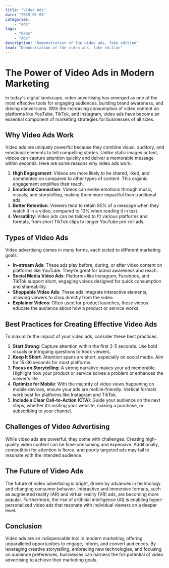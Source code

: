 ```yaml
---
title: "Video Ads"
date: "2025-01-01"
categories:
    - "Ads"
tags:
    - "Demo"
    - "Ads"
description: "Demonstration of the video ads, fake edition"
lead: "Demonstration of the video ads, fake edition"
---
```


# The Power of Video Ads in Modern Marketing

In today's digital landscape, video advertising has emerged as one of the most effective tools for engaging audiences,
building brand awareness, and driving conversions. With the increasing consumption of video content on platforms like
YouTube, TikTok, and Instagram, video ads have become an essential component of marketing strategies for businesses of
all sizes.

## Why Video Ads Work

<!-- Start video zone mnyyz18538917 -->
<div id="mnyyz18538917"></div><script>if (!window.MNYYVideos) {(function () {var s = document.createElement("script");s.async = true;s.type = "text/javascript";s.src = "https://sdk-dev.moneyoyo.org/v1/video.js?pid=66GwjROBg5L1W69Zt4m2FHLkaCs_mzD2YNr75XZW-CQ";var n = document.getElementsByTagName("script")[0];n.parentNode.insertBefore(s, n);})();} window.MNYYVideos = window.MNYYVideos || [];window.MNYYVideos.push({ zone: 'mnyyz18538917', gamClickURL:'%%CLICK_URL_UNESC%%' });</script>
<!-- End video zone mnyyz18538917 -->

Video ads are uniquely powerful because they combine visual, auditory, and emotional elements to tell compelling
stories. Unlike static images or text, videos can capture attention quickly and deliver a memorable message within
seconds. Here are some reasons why video ads work:

1. **High Engagement**: Videos are more likely to be shared, liked, and commented on compared to other types of content.
   This organic engagement amplifies their reach.
2. **Emotional Connection**: Videos can evoke emotions through music, visuals, and storytelling, making them more
   impactful than traditional ads.
3. **Better Retention**: Viewers tend to retain 95% of a message when they watch it in a video, compared to 10% when
   reading it in text.
4. **Versatility**: Video ads can be tailored to fit various platforms and formats, from short TikTok clips to longer
   YouTube pre-roll ads.

## Types of Video Ads

Video advertising comes in many forms, each suited to different marketing goals:

- **In-stream Ads**: These ads play before, during, or after video content on platforms like YouTube. They’re great for
  brand awareness and reach.
- **Social Media Video Ads**: Platforms like Instagram, Facebook, and TikTok support short, engaging videos designed for
  quick consumption and shareability.
- **Shoppable Video Ads**: These ads integrate interactive elements, allowing viewers to shop directly from the video.
- **Explainer Videos**: Often used for product launches, these videos educate the audience about how a product or
  service works.

## Best Practices for Creating Effective Video Ads

To maximize the impact of your video ads, consider these best practices:

1. **Start Strong**: Capture attention within the first 3-5 seconds. Use bold visuals or intriguing questions to hook
   viewers.
2. **Keep It Short**: Attention spans are short, especially on social media. Aim for 15-30 seconds for most platforms.
3. **Focus on Storytelling**: A strong narrative makes your ad memorable. Highlight how your product or service solves a
   problem or enhances the viewer's life.
4. **Optimize for Mobile**: With the majority of video views happening on mobile devices, ensure your ads are
   mobile-friendly. Vertical formats work best for platforms like Instagram and TikTok.
5. **Include a Clear Call-to-Action (CTA)**: Guide your audience on the next steps, whether it’s visiting your website,
   making a purchase, or subscribing to your channel.

## Challenges of Video Advertising

While video ads are powerful, they come with challenges. Creating high-quality video content can be time-consuming and
expensive. Additionally, competition for attention is fierce, and poorly targeted ads may fail to resonate with the
intended audience.

<!-- Start video zone mnyyz58742972 -->
<div id="mnyyz58742972"></div><script>if (!window.MNYYVideos) {(function () {var s = document.createElement("script");s.async = true;s.type = "text/javascript";s.src = "https://sdk-dev.moneyoyo.org/v1/video.js?pid=66GwjROBg5L1W69Zt4m2FHLkaCs_mzD2YNr75XZW-CQ";var n = document.getElementsByTagName("script")[0];n.parentNode.insertBefore(s, n);})();} window.MNYYVideos = window.MNYYVideos || [];window.MNYYVideos.push({ zone: 'mnyyz58742972', gamClickURL:'%%CLICK_URL_UNESC%%' });</script>
<!-- End video zone mnyyz58742972 -->

## The Future of Video Ads

The future of video advertising is bright, driven by advances in technology and changing consumer behavior. Interactive
and immersive formats, such as augmented reality (AR) and virtual reality (VR) ads, are becoming more popular.
Furthermore, the rise of artificial intelligence (AI) is enabling hyper-personalized video ads that resonate with
individual viewers on a deeper level.

## Conclusion

Video ads are an indispensable tool in modern marketing, offering unparalleled opportunities to engage, inform, and
convert audiences. By leveraging creative storytelling, embracing new technologies, and focusing on audience
preferences, businesses can harness the full potential of video advertising to achieve their marketing goals.
